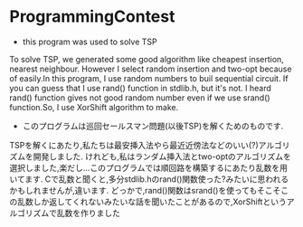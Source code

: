 # ProgrammingContest
- this program was used to solve TSP

To solve TSP, we generated some good algorithm like cheapest insertion, nearest neighbour.
However I select random insertion and two-opt because of easily.In this program, I use random numbers to buil sequential circuit.
If you can guess that I use rand() function in stdlib.h, but it's not.
I heard rand() function gives not good random number even if we use srand() function.So, I use XorShift algorithm to make.

- このプログラムは巡回セールスマン問題(以後TSP)を解くためのものです.

TSPを解くにあたり,私たちは最安挿入法やら最近近傍法などのいい(?)アルゴリズムを開発しました.
けれども,私はランダム挿入法とtwo-optのアルゴリズムを選択しました,楽だし...このプログラムでは順回路を構築するにあたり乱数を用いてます.
Cで乱数と聞くと,多分stdlib.hのrand()関数使った?みたいに思われるかもしれませんが,違います.
どっかで,rand()関数はsrand()を使ってもそこそこの乱数しか返してくれないみたいな話を聞いたことがあるので,XorShiftというアルゴリズムで乱数を作りました
